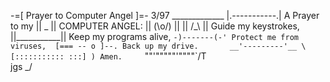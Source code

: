 -=[ Prayer to Computer Angel ]=-   3/97
                                 _____________
                                |.-----------.|
          A Prayer to my        ||     _     ||
           COMPUTER ANGEL:      ||   (\o/)   ||
                                ||    /_\    ||
        Guide my keystrokes,    ||___________||
        Keep my programs alive,  `-)-------(-'
        Protect me from viruses,  [=== -- o ]--.
        Back up my drive.       __'---------'__ \
                               [::::::::::: :::] )
                      Amen.     `""'"""""'""""`/T\
                                           jgs \_/
